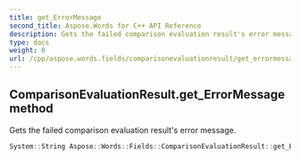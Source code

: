 ```yaml
---
title: get_ErrorMessage
second_title: Aspose.Words for C++ API Reference
description: Gets the failed comparison evaluation result's error message. 
type: docs
weight: 0
url: /cpp/aspose.words.fields/comparisonevaluationresult/get_errormessage/
---
```

## ComparisonEvaluationResult.get_ErrorMessage method


Gets the failed comparison evaluation result's error message.

```cpp
System::String Aspose::Words::Fields::ComparisonEvaluationResult::get_ErrorMessage() const
```

